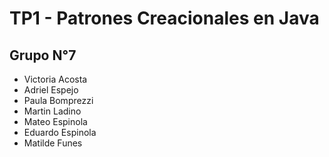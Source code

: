 # TP1 - Patrones Creacionales en Java

## Grupo N°7
- Victoria Acosta
- Adriel Espejo
- Paula Bomprezzi
- Martin Ladino
- Mateo Espinola
- Eduardo Espinola
- Matilde Funes
